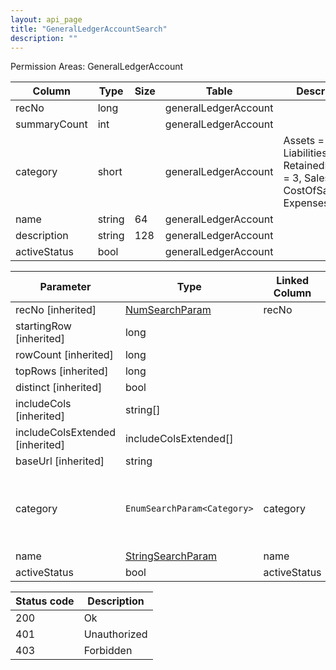 ```yaml
---
layout: api_page
title: "GeneralLedgerAccountSearch"
description: ""
---
```




Permission Areas: GeneralLedgerAccount

| Column | Type | Size | Table | Description |
| ------ | ---- | ---- | ----- | ----------- |
| recNo | long |  | generalLedgerAccount | 
| summaryCount | int |  | generalLedgerAccount | 
| category | short |  | generalLedgerAccount | Assets = 1, Liabilities = 2, RetainedEarnings = 3, Sales = 4, CostOfSales = 5, Expenses = 6
| name | string | 64 | generalLedgerAccount | 
| description | string | 128 | generalLedgerAccount | 
| activeStatus | bool |  | generalLedgerAccount | 

| Parameter | Type | Linked Column | Description |
| --------- | ---- | ------------- | ----------- |
| recNo [inherited] | [NumSearchParam](NumSearchParam) | recNo | 
| startingRow [inherited] | long |  | 
| rowCount [inherited] | long |  | 
| topRows [inherited] | long |  | 
| distinct [inherited] | bool |  | 
| includeCols [inherited] | string[] |  | 
| includeColsExtended [inherited] | includeColsExtended[] |  | 
| baseUrl [inherited] | string |  | 
| category | `EnumSearchParam<Category>` | category | Assets = 1, Liabilities = 2, RetainedEarnings = 3, Sales = 4, CostOfSales = 5, Expenses = 6
| name | [StringSearchParam](StringSearchParam) | name | 
| activeStatus | bool | activeStatus | 

| Status code | Description |
| ----------- | ----------- |
| 200 | Ok |
| 401 | Unauthorized |
| 403 | Forbidden |


